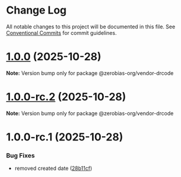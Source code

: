 # Change Log

All notable changes to this project will be documented in this file.
See [Conventional Commits](https://conventionalcommits.org) for commit guidelines.

# [1.0.0](https://github.com/zerobias-org/vendor/compare/@zerobias-org/vendor-drcode@1.0.0-rc.2...@zerobias-org/vendor-drcode@1.0.0) (2025-10-28)

**Note:** Version bump only for package @zerobias-org/vendor-drcode





# [1.0.0-rc.2](https://github.com/zerobias-org/vendor/compare/@zerobias-org/vendor-drcode@1.0.0-rc.1...@zerobias-org/vendor-drcode@1.0.0-rc.2) (2025-10-28)

**Note:** Version bump only for package @zerobias-org/vendor-drcode





# 1.0.0-rc.1 (2025-10-28)


### Bug Fixes

* removed created date ([28b11cf](https://github.com/zerobias-org/vendor/commit/28b11cf2563e9cdadd4b1dc83edd60d2fcd01df0))
